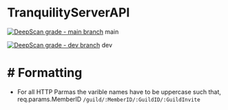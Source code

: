 # TranquilityServerAPI

[![DeepScan grade - main branch](https://deepscan.io/api/teams/13554/projects/16524/branches/357480/badge/grade.svg)](https://deepscan.io/dashboard#view=project&tid=13554&pid=16524&bid=357480) main

[![DeepScan grade - dev branch](https://deepscan.io/api/teams/13554/projects/16524/branches/357548/badge/grade.svg)](https://deepscan.io/dashboard#view=project&tid=13554&pid=16524&bid=357548) dev

# # Formatting

- For all HTTP Parmas the varible names have to be uppercase such that,
  req.params.MemberID `/guild/:MemberID/:GuildID/:GuildInvite`
